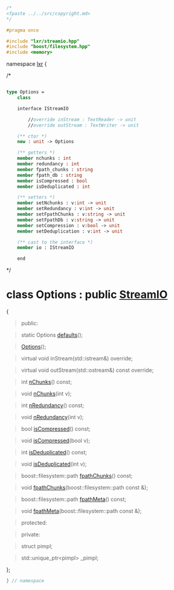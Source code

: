```cpp

/*
<fpaste ../../src/copyright.md>
*/

#pragma once

#include "lxr/streamio.hpp"
#include "boost/filesystem.hpp"
#include <memory>

````

namespace [lxr](namespace.list) {

/*

```fsharp

type Options =
    class

    interface IStreamIO

        //override inStream : TextReader -> unit
        //override outStream : TextWriter -> unit

    (** ctor *)
    new : unit -> Options

    (** getters *)
    member nchunks : int
    member redundancy : int
    member fpath_chunks : string
    member fpath_db : string
    member isCompressed : bool
    member isDeduplicated : int

    (** setters *)
    member setNchunks : v:int -> unit
    member setRedundancy : v:int -> unit
    member setFpathChunks : v:string -> unit
    member setFpathDb : v:string -> unit
    member setCompression : v:bool -> unit
    member setDeduplication : v:int -> unit

    (** cast to the interface *)
    member io : IStreamIO

    end
```

*/

# class Options : public [StreamIO](streamio.hpp.md)

{

>public:

>static Options [defaults](options_functions.cpp.md)();

>[Options](options_ctor.cpp.md)();

>virtual void inStream(std::istream&) override;

>virtual void outStream(std::ostream&) const override;

>int [nChunks](options_functions.cpp.md)() const;

>void [nChunks](options_functions.cpp.md)(int v);

>int [nRedundancy](options_functions.cpp.md)() const;

>void [nRedundancy](options_functions.cpp.md)(int v);

>bool [isCompressed](options_functions.cpp.md)() const;

>void [isCompressed](options_functions.cpp.md)(bool v);

>int [isDeduplicated](options_functions.cpp.md)() const;

>void [isDeduplicated](options_functions.cpp.md)(int v);

>boost::filesystem::path [fpathChunks](options_functions.cpp.md)() const;

>void [fpathChunks](options_functions.cpp.md)(boost::filesystem::path const &);

>boost::filesystem::path [fpathMeta](options_functions.cpp.md)() const;

>void [fpathMeta](options_functions.cpp.md)(boost::filesystem::path const &);

>protected:

>private:

>struct pimpl;

>std::unique_ptr&lt;pimpl&gt; _pimpl;

};

```cpp
} // namespace
```
